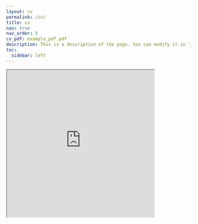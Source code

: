 ```yaml
---
layout: cv
permalink: /cv/
title: cv
nav: true
nav_order: 5
cv_pdf: example_pdf.pdf
description: This is a description of the page. You can modify it in '_pages/cv.md'. You can also change or remove the top pdf download button.
toc:
  sidebar: left
---
```

<iframe src="https://www.dropbox.com/scl/fi/w36ep0u8cbgqvg1ap6g09/Sungbin_Park_CV.pdf?rlkey=prayojxkn9qv82palayaj75gn&dl=0" width="400" height="400"></iframe>
